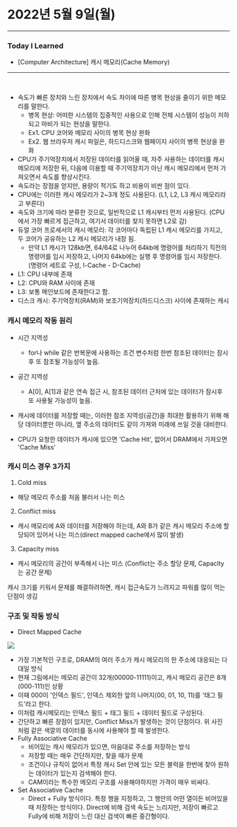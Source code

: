 # 2022년 5월 9일(월)

---

### Today I Learned

- [Computer Architecture] 캐시 메모리(Cache Memory) 

----

<br>

- 속도가 빠른 장치와 느린 장치에서 속도 차이에 따른 병목 현상을 줄이기 위한 메모리를 말한다. 
  - 병목 현상: 어떠한 시스템의 집중적인 사용으로 인해 전체 시스템이 성능이 저하되고 마비가 되는 현상을 말한다.
  - Ex1. CPU 코어와 메모리 사이의 병목 현상 완화 
  - Ex2. 웹 브라우저 캐시 파일은, 하드디스크와 웹페이지 사이의 병목 현상을 완화 
- CPU가 주기억장치에서 저장된 데이터를 읽어올 때, 자주 사용하는 데이터를 캐시 메모리에 저장한 뒤, 다음에 이용할 때 주기억장치가 아닌 캐시 메모리에서 먼저 가져오면서 속도를 향상시킨다.
- 속도라는 장점을 얻지만, 용량이 적기도 하고 비용이 비싼 점이 있다.
- CPU에는 이러한 캐시 메모리가 2~3개 정도 사용된다. (L1, L2, L3 캐시 메모리라고 부른다)
- 속도와 크기에 따라 분류한 것으로, 일반적으로 L1 캐시부터 먼저 사용된다. (CPU에서 가장 빠르게 접근하고, 여기서 데이터를 찾지 못하면 L2로 감)
- 듀얼 코어 프로세서의 캐시 메모리: 각 코어마다 독립된 L1 캐시 메모리를 가지고, 두 코어가 공유하는 L2 캐시 메모리가 내장 됨.
  - 만약 L1 캐시가 128kb면, 64/64로 나누어 64kb에 명령어를 처리하기 직전의 명령어를 임시 저장하고, 나머지 64kb에는 실행 후 명령어를 임시 저장한다. (명령어 세트로 구성, l-Cache - D-Cache)
- L1: CPU 내부에 존재
- L2: CPU와 RAM 사이에 존재
- L3: 보통 메인보드에 존재한다고 함.
- 디스크 캐시: 주기억장치(RAM)와 보조기억장치(하드디스크) 사이에 존재하는 캐시 

### 캐시 메모리 작동 원리

- 시간 지역성 
  - for나 while 같은 반복문에 사용하는 조건 변수처럼 한번 참조된 데이터는 잠시후 또 참조될 가능성이 높음.
- 공간 지역성
  - A[0], A[1]과 같은 연속 접근 시, 참조된 데이터 근처에 있는 데이터가 잠시후 또 사용될 가능성이 높음.

- 캐시에 데이터를 저장할 때는, 이러한 참조 지역성(공간)을 최대한 활용하기 위해 해당 데이터뿐만 아니라, 옆 주소의 데이터도 같이 가져와 미래에 쓰일 것을 대비한다.
- CPU가 요청한 데이터가 캐시에 있으면 'Cache Hit', 없어서 DRAM에서 가져오면 'Cache Miss'

### 캐시 미스 경우 3가지 

1. Cold miss 

- 해당 메모리 주소를 처음 불러서 나는 미스 

2. Conflict miss 

- 캐시 메모리에 A와 데이터를 저장해야 하는데, A와 B가 같은 캐시 메모리 주소에 할당되어 있어서 나는 미스(direct mapped cache에서 많이 발생)

3. Capacity miss 

- 캐시 메모리의 공간이 부족해서 나는 미스 (Conflict는 주소 할당 문제, Capacity는 공간 문제) 

캐시 크기를 키워서 문제를 해결하려하면, 캐시 접근속도가 느려지고 파워를 많이 먹는 단점이 생김 

### 구조 및 작동 방식

- Direct Mapped Cache 

![](http://www.mathcs.emory.edu/~cheung/Courses/355/Syllabus/8-cache/FIGS/dm04.gif)

- 가장 기본적인 구조로, DRAM의 여러 주소가 캐시 메모리의 한 주소에 대응되는 다대일 방식 
- 현재 그림에서는 메모리 공간이 32개(00000-11111)이고, 캐시 메모리 공간은 8개(000-111)인 상황 
- 이때 000이 '인덱스 필드', 인덱스 제외한 앞의 나머지(00, 01, 10, 11)를 '태그 필드'라고 한다. 
- 이처럼 캐시메모리는 인덱스 필드 + 태그 필드 + 데이터 필드로 구성된다.
- 간단하고 빠른 장점이 있지만, Conflict Miss가 발생하는 것이 단점이다. 위 사진 처럼 같은 색깔의 데이터를 동시에 사용해야 할 때 발생한다.
- Fully Associative Cache 
  - 비어있는 캐시 메모리가 있으면, 마음대로 주소를 저장하는 방식 
  - 저장할 때는 매우 간단하지만, 찾을 때가 문제
  - 조건이나 규칙이 없어서 특정 캐시 Set 안에 있는 모든 블럭을 한번에 찾아 원하는 데이터가 있는지 검색해야 한다.
  - CAM이라는 특수한 메모리 구조를 사용해야하지만 가격이 매우 비싸다. 
- Set Associative Cache 
  - Direct + Fully 방식이다. 특정 행을 지정하고, 그 행안의 어떤 열이든 비어있을 때 저장하는 방식이다. Direct에 비해 검색 속도는 느리지만, 저장이 빠르고 Fully에 비해 저장이 느린 대신 검색이 빠른 중간형이다.

